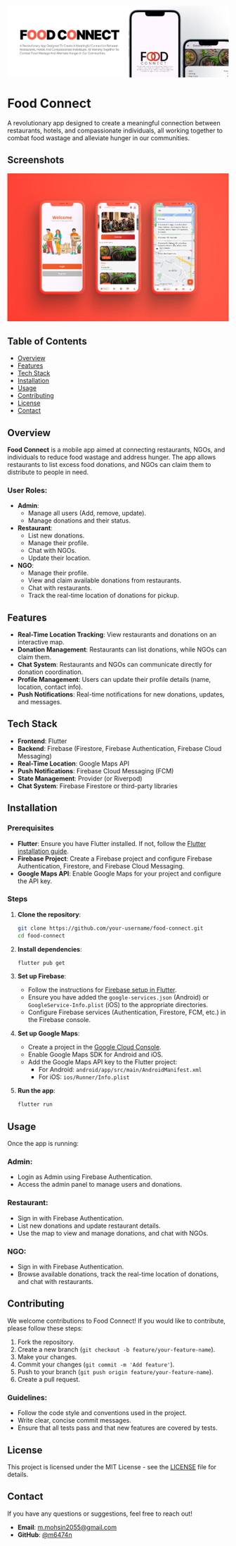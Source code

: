 ![Logo](https://raw.githubusercontent.com/m6474n/food-connect/refs/heads/main/asset/banner.jpg)


# Food Connect

A revolutionary app designed to create a meaningful connection between restaurants, hotels, and compassionate individuals, all working together to combat food wastage and alleviate hunger in our communities.


## Screenshots

![App Screenshot](https://raw.githubusercontent.com/m6474n/food-connect/refs/heads/main/asset/screenshots.jpg)


## Table of Contents
- [Overview](#overview)
- [Features](#features)
- [Tech Stack](#tech-stack)
- [Installation](#installation)
- [Usage](#usage)
- [Contributing](#contributing)
- [License](#license)
- [Contact](#contact)

## Overview
**Food Connect** is a mobile app aimed at connecting restaurants, NGOs, and individuals to reduce food wastage and address hunger. The app allows restaurants to list excess food donations, and NGOs can claim them to distribute to people in need.

### User Roles:
- **Admin**:  
  - Manage all users (Add, remove, update).  
  - Manage donations and their status.  
- **Restaurant**:  
  - List new donations.  
  - Manage their profile.  
  - Chat with NGOs.  
  - Update their location.  
- **NGO**:  
  - Manage their profile.  
  - View and claim available donations from restaurants.  
  - Chat with restaurants.  
  - Track the real-time location of donations for pickup.  

## Features
- **Real-Time Location Tracking**: View restaurants and donations on an interactive map.
- **Donation Management**: Restaurants can list donations, while NGOs can claim them.
- **Chat System**: Restaurants and NGOs can communicate directly for donation coordination.
- **Profile Management**: Users can update their profile details (name, location, contact info).
- **Push Notifications**: Real-time notifications for new donations, updates, and messages.

## Tech Stack
- **Frontend**: Flutter
- **Backend**: Firebase (Firestore, Firebase Authentication, Firebase Cloud Messaging)
- **Real-Time Location**: Google Maps API
- **Push Notifications**: Firebase Cloud Messaging (FCM)
- **State Management**: Provider (or Riverpod)
- **Chat System**: Firebase Firestore or third-party libraries

## Installation

### Prerequisites
- **Flutter**: Ensure you have Flutter installed. If not, follow the [Flutter installation guide](https://flutter.dev/docs/get-started/install).
- **Firebase Project**: Create a Firebase project and configure Firebase Authentication, Firestore, and Firebase Cloud Messaging.
- **Google Maps API**: Enable Google Maps for your project and configure the API key.

### Steps
1. **Clone the repository**:
    ```bash
    git clone https://github.com/your-username/food-connect.git
    cd food-connect
    ```

2. **Install dependencies**:
    ```bash
    flutter pub get
    ```

3. **Set up Firebase**:
    - Follow the instructions for [Firebase setup in Flutter](https://firebase.flutter.dev/docs/overview).
    - Ensure you have added the `google-services.json` (Android) or `GoogleService-Info.plist` (iOS) to the appropriate directories.
    - Configure Firebase services (Authentication, Firestore, FCM, etc.) in the Firebase console.

4. **Set up Google Maps**:
    - Create a project in the [Google Cloud Console](https://console.cloud.google.com/).
    - Enable Google Maps SDK for Android and iOS.
    - Add the Google Maps API key to the Flutter project:
      - For Android: `android/app/src/main/AndroidManifest.xml`
      - For iOS: `ios/Runner/Info.plist`

5. **Run the app**:
    ```bash
    flutter run
    ```

## Usage

Once the app is running:

### Admin:
- Login as Admin using Firebase Authentication.
- Access the admin panel to manage users and donations.

### Restaurant:
- Sign in with Firebase Authentication.
- List new donations and update restaurant details.
- Use the map to view and manage donations, and chat with NGOs.

### NGO:
- Sign in with Firebase Authentication.
- Browse available donations, track the real-time location of donations, and chat with restaurants.

## Contributing
We welcome contributions to Food Connect! If you would like to contribute, please follow these steps:

1. Fork the repository.
2. Create a new branch (`git checkout -b feature/your-feature-name`).
3. Make your changes.
4. Commit your changes (`git commit -m 'Add feature'`).
5. Push to your branch (`git push origin feature/your-feature-name`).
6. Create a pull request.

### Guidelines:
- Follow the code style and conventions used in the project.
- Write clear, concise commit messages.
- Ensure that all tests pass and that new features are covered by tests.

## License
This project is licensed under the MIT License - see the [LICENSE](LICENSE) file for details.

## Contact
If you have any questions or suggestions, feel free to reach out!

- **Email**: m.mohsin2055@gmail.com
- **GitHub**: [@m6474n](https://github.com/m6474n)

